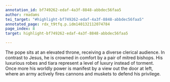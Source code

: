 ```yaml
---
annotation_id: bf749262-edaf-4a3f-8848-abbdec56faa5
author: rmadams
tei_target: "#highlight-bf749262-edaf-4a3f-8848-abbdec56faa5"
annotated_page: rdx_t9tfq.p.idm140132112074784
page_index: 8
target: highlight-bf749262-edaf-4a3f-8848-abbdec56faa5

---
```

The pope sits at an elevated throne, receiving a diverse clerical audience.  In contrast to Jesus, he is crowned in comfort by a pair of mitred bishops.  His luxurious robes and tiara represent a level of luxury instead of torment.  Once more his worldly power is manifest by a view out the door at left, where an army actively fires cannons and muskets to defend his privilege.